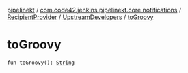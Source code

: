[pipelinekt](../../../index.md) / [com.code42.jenkins.pipelinekt.core.notifications](../../index.md) / [RecipientProvider](../index.md) / [UpstreamDevelopers](index.md) / [toGroovy](./to-groovy.md)

# toGroovy

`fun toGroovy(): `[`String`](https://kotlinlang.org/api/latest/jvm/stdlib/kotlin/-string/index.html)